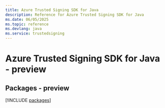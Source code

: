 ```yaml
---
title: Azure Trusted Signing SDK for Java
description: Reference for Azure Trusted Signing SDK for Java
ms.date: 06/05/2025
ms.topic: reference
ms.devlang: java
ms.service: trustedsigning
---
```

# Azure Trusted Signing SDK for Java - preview
## Packages - preview
[!INCLUDE [packages](trusted-signing-index.md)]